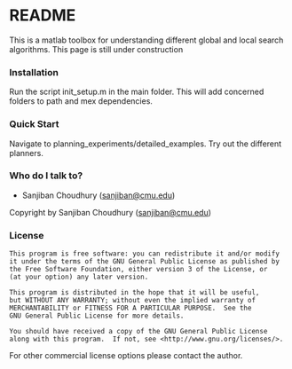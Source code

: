 # README #

This is a matlab toolbox for understanding different global and local search algorithms. This page is still under construction

### Installation ###
Run the script init_setup.m in the main folder. This will add concerned folders to path and mex dependencies.

### Quick Start ###
Navigate to planning_experiments/detailed_examples. Try out the different planners.

### Who do I talk to? ###

* Sanjiban Choudhury (sanjiban@cmu.edu)

Copyright by Sanjiban Choudhury (sanjiban@cmu.edu)

### License ###

    This program is free software: you can redistribute it and/or modify
    it under the terms of the GNU General Public License as published by
    the Free Software Foundation, either version 3 of the License, or
    (at your option) any later version.

    This program is distributed in the hope that it will be useful,
    but WITHOUT ANY WARRANTY; without even the implied warranty of
    MERCHANTABILITY or FITNESS FOR A PARTICULAR PURPOSE.  See the
    GNU General Public License for more details.

    You should have received a copy of the GNU General Public License
    along with this program.  If not, see <http://www.gnu.org/licenses/>.

For other commercial license options please contact the author.